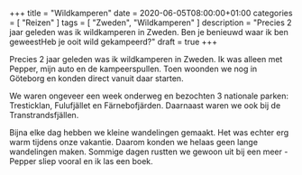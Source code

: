 +++
title =  "Wildkamperen"
date = 2020-06-05T08:00:00+01:00
categories = [
    "Reizen"
]
tags = [
    "Zweden",
    "Wildkamperen"
]
description = "Precies 2 jaar geleden was ik wildkamperen in Zweden. Ben je benieuwd waar ik ben geweestHeb je ooit wild gekampeerd?"
draft = true
+++

Precies 2 jaar geleden was ik wildkamperen in Zweden. Ik was alleen met Pepper, mijn auto en de kampeerspullen. Toen woonden we nog in Göteborg en konden direct vanuit daar starten.  

We waren ongeveer een week onderweg en bezochten 3 nationale parken: Tresticklan, Fulufjället en Färnebofjärden. Daarnaast waren we ook bij de Transtrandsfjällen.  

Bijna elke dag hebben we kleine wandelingen gemaakt. Het was echter erg warm tijdens onze vakantie. Daarom konden we helaas geen lange wandelingen maken. Sommige dagen rustten we gewoon uit bij een meer - Pepper sliep vooral en ik las een boek.
